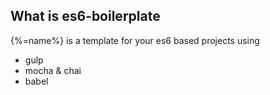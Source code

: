 ## What is es6-boilerplate

{%=name%} is a template for your es6 based projects using

- gulp
- mocha & chai
- babel

